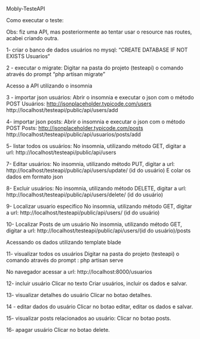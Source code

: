 Mobly-TesteAPI

Como executar o teste:

Obs: fiz uma API, mas posteriormente ao tentar usar o resource nas routes, acabei criando outra.

1- criar o banco de dados usuários no mysql:
“CREATE DATABASE IF NOT EXISTS Usuarios“

2 - executar o migrate:
Digitar na pasta do projeto (testeapi) o comando através do prompt “php artisan migrate”

Acesso a API utilizando o insomnia 

3 - importar json usuários:
Abrir o insomnia e executar o json com o método POST
Usuários: http://jsonplaceholder.typicode.com/users
http://localhost/testeapi/public/api/users/add

4- importar json posts:
Abrir o insomnia e executar o json com o método POST
Posts: http://jsonplaceholder.typicode.com/posts
http://localhost/testeapi/public/api/usuarios/posts/add

5- listar todos os usuários:
No insomnia, utilizando método GET,  digitar a url:
http://localhost/testeapi/public/api/users

7- Editar usuários:
No insomnia, utilizando método PUT, digitar a url: http://localhost/testeapi/public/api/users/update/ (id do usuário)
E colar os dados em formato json

8- Excluir usuários:
No insomnia, utilizando método DELETE, digitar a url:
http://localhost/testeapi/public/api/users/delete/ (id do usuário)

9- Localizar usuario especifico
No insomnia, utilizando método GET, digitar a url:
http://localhost/testeapi/public/api/users/ (id do usuário)

10- Localizar Posts de um usuário
No insomnia, utilizando método GET, digitar a url:
http://localhost/testeapi/public/api/users/(id do usuário)/posts

Acessando os dados utilizando template blade

11- visualizar todos os usuários
Digitar na pasta do projeto (testeapi) o comando através do prompt : 
php artisan serve  

No navegador acessar a url: http://localhost:8000/usuarios

12- incluir usuário
Clicar no texto Criar usuários, incluir os dados e salvar.

13- visualizar detalhes do usuário
Clicar no botao detalhes.

14 - editar dados do usuário
Clicar no botao editar, editar os dados e salvar.

15- visualizar posts relacionados ao usuário:
Clicar no botao posts.

16- apagar usuário
Clicar no botao delete. 
